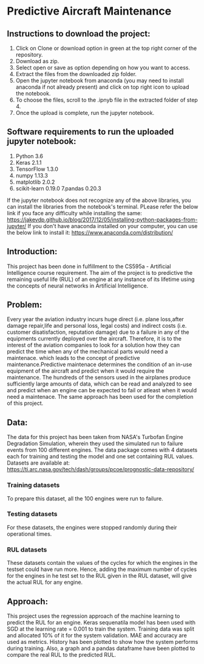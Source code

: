 # Predictive Aircraft Maintenance
## Instructions to download the project:
1. Click on Clone or download option in green at the top right corner of the repository.
2. Download as zip.
3. Select open or save as option depending on how you want to access.
4. Extract the files from the downloaded zip folder.
5. Open the jupyter notebook from anaconda (you may need to install anaconda if not already present) and click on top right icon to upload the notebook.
6. To choose the files, scroll to the .ipnyb file in the extracted folder of step 4.
7. Once the upload is complete, run the jupyter notebook.

## Software requirements to run the uploaded jupyter notebook:
1. Python 3.6
2. Keras 2.1.1
3. TensorFlow 1.3.0
4. numpy 1.13.3
5. matplotlib 2.0.2
6. scikit-learn 0.19.0
7.pandas 0.20.3

If the jupyter notebook does not recognize any of the above libraries, you can install the libraries from the notebook's terminal.
PLease refer the below link if you face any difficulty while installing the same: 
https://jakevdp.github.io/blog/2017/12/05/installing-python-packages-from-jupyter/ 
If you don't have anaconda installed on your computer, you can use the below link to install it:
https://www.anaconda.com/distribution/

## Introduction:
This project has been done in fulfillment to the CS595a - Artificial Intelligence course requirement. The aim of the project is to predictive the remaining useful life (RUL) of an engine at any instance of its lifetime using the concepts of neural networks in Artificial Intelligence.

## Problem:
Every year the aviation industry incurs huge direct (i.e. plane loss,after damage repair,life and personal loss, legal costs) and indirect costs (i.e. customer disatisfaction, reputation damage) due to a failure in any of the equipments currently deployed over the aircraft. Therefore, it is to the interest of the aviation companies to look for a solution how they can predict the time when any of the mechanical parts would need a maintenace.
which leads to the concept of predictive maintenance.Predictive maintenace determines the condition of an in-use equipment of the aircraft and predict when it would require the maintenance.
The hundreds of the sensors used in the airplanes produce sufficiently large amounts of data, which can be read and analyzed to see and predict when an engine can be expected to fail or atleast when it would need a maintenace. The same approach has been used for the completion of this project.

## Data:
The data for this project has been taken from NASA's Turbofan Engine Degradation Simulation, wherein they used the simulated run to failure events from 100 different engines. The data package comes with 4 datasets each for training and testing the model and one set containing RUL values.
Datasets are available at: https://ti.arc.nasa.gov/tech/dash/groups/pcoe/prognostic-data-repository/ 
### Training datasets
To prepare this dataset, all the 100 engines were run to failure.
### Testing datasets
For these datasets, the engines were stopped randomly during their operational times.
### RUL datasets
These datasets contain the values of the cycles for which the engines in the testset could have run more. Hence, adding the maximum number of cycles for the engines in he test set to the RUL given in the RUL dataset, will give the actual RUL for any engine.

## Approach:
This project uses the regression approach of the machine learning to predict the RUL for an engine. Keras sequenatila model has been used with SGD at the learning rate = 0.001 to train the system.
Training data was split and allocated 10% of it for the system validation. MAE and accuracy are used as metrics.
History has been plotted to show how the system performs during training. Also, a graph and a pandas dataframe have been plotted to compare the real RUL to the predicted RUL.


